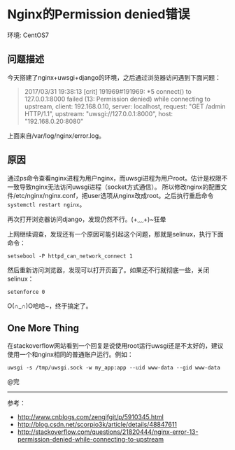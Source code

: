 Nginx的Permission denied错误
============
环境: CentOS7


## 问题描述
今天搭建了nginx+uwsgi+django的环境，之后通过浏览器访问遇到下面问题：

 >2017/03/31 19:38:13 [crit] 191969#191969: *5 connect() to 127.0.0.1:8000 failed (13: Permission denied) while connecting to upstream, client: 192.168.0.10, server: localhost, request: "GET /admin HTTP/1.1", upstream: "uwsgi://127.0.0.1:8000", host: "192.168.0.20:8080"

上面来自/var/log/nginx/error.log。


## 原因
通过ps命令查看nginx进程为用户nginx，而uwsgi进程为用户root。估计是权限不一致导致nginx无法访问uwsgi进程（socket方式通信）。
所以修改nginx的配置文件/etc/nginx/nginx.conf，把user选项从nginx改成root。之后执行重启命令`systemctl restart nginx`。

再次打开浏览器访问django，发现仍然不行。(+﹏+)~狂晕

上网继续调查，发现还有一个原因可能引起这个问题，那就是selinux，执行下面命令：
```
setsebool -P httpd_can_network_connect 1
```
然后重新访问浏览器，发现可以打开页面了。如果还不行就彻底一些，关闭selinux：
```
setenforce 0
```

O(∩_∩)O哈哈~，终于搞定了。

## One More Thing
在stackoverflow网站看到一个回复是说使用root运行uwsgi还是不太好的，建议使用一个和nginx相同的普通账户运行。例如：
```
uwsgi -s /tmp/uwsgi.sock -w my_app:app --uid www-data --gid www-data
```


@完

-----------
参考：
- <http://www.cnblogs.com/zengjfgit/p/5910345.html>
- <http://blog.csdn.net/scorpio3k/article/details/48847611>
- <http://stackoverflow.com/questions/21820444/nginx-error-13-permission-denied-while-connecting-to-upstream>


